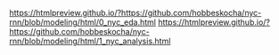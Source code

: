 https://htmlpreview.github.io/?https://github.com/hobbeskocha/nyc-rnn/blob/modeling/html/0_nyc_eda.html
https://htmlpreview.github.io/?https://github.com/hobbeskocha/nyc-rnn/blob/modeling/html/1_nyc_analysis.html
